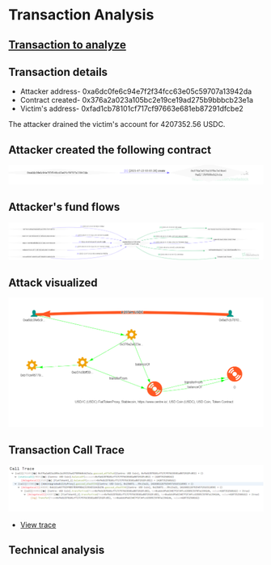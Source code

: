 # Transaction Analysis
## [Transaction to analyze](https://etherscan.io/tx/0xb4e17296635461d2ca5a26a9fa4aaeb24e073e0eb83a2fc6a207c1f97767a1b9)

## Transaction details
- Attacker address- 0xa6dc0fe6c94e7f2f34fcc63e05c59707a13942da
- Contract created- 0x376a2a023a105bc2e19ce19ad275b9bbbcb23e1a
- Victim's address- 0xfad1cb78101cf717cf97663e681eb87291dfcbe2

The attacker drained the victim's account for 4207352.56 USDC.

## Attacker created the following contract
![](/images/attack1.png)

## Attacker's fund flows 
![](/images/attack2.png)

## Attack visualized
![](/images/attack3.png)

## Transaction Call Trace
![](/images/trace.png)
- [View trace](https://tx.eth.samczsun.com/ethereum/0xb4e17296635461d2ca5a26a9fa4aaeb24e073e0eb83a2fc6a207c1f97767a1b9)

## Technical analysis
